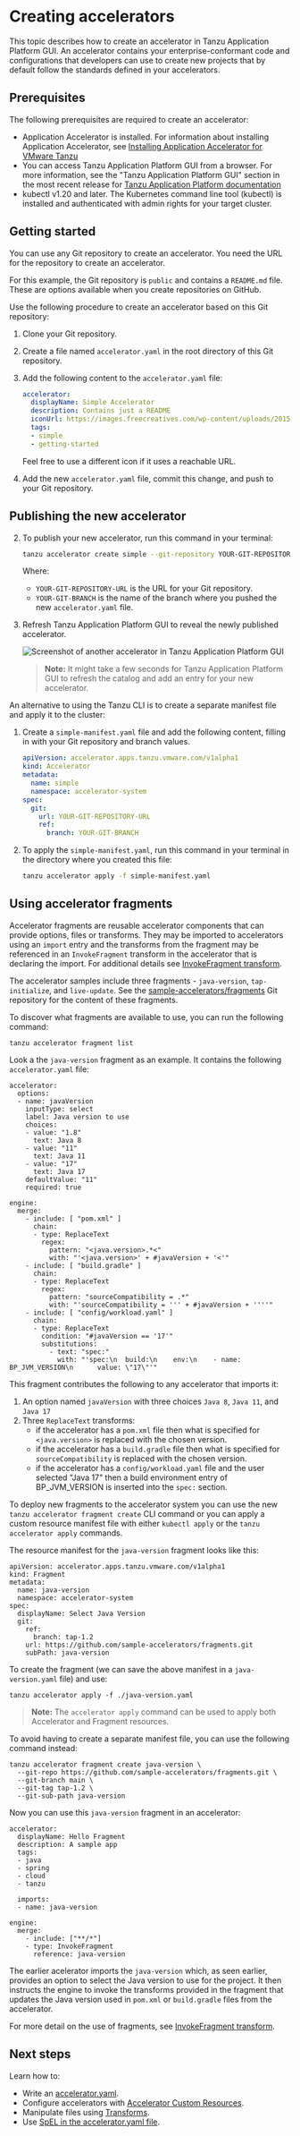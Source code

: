 # Creating accelerators

This topic describes how to create an accelerator in Tanzu Application Platform GUI. An accelerator contains your enterprise-conformant code and configurations that developers can use to create new projects that by default follow the standards defined in your accelerators.

## <a id="creating-accelerators-prerequisites"></a>Prerequisites

The following prerequisites are required to create an accelerator:

  - Application Accelerator is installed. For information about installing Application Accelerator, see [Installing Application Accelerator for VMware Tanzu](../installation/install.md)
  - You can access Tanzu Application Platform GUI from a browser. For more information, see the "Tanzu Application Platform GUI" section in the most recent release for [Tanzu Application Platform documentation](https://docs.vmware.com/en/VMware-Tanzu-Application-Platform/index.html)
  - kubectl v1.20 and later. The Kubernetes command line tool (kubectl) is installed and authenticated with admin rights for your target cluster.

## <a id="creating-accelerators-getting-started"></a>Getting started

You can use any Git repository to create an accelerator. You need the URL for the repository to create an accelerator.

For this example, the Git repository is `public` and contains a `README.md` file. These are options available when you create repositories on GitHub.

Use the following procedure to create an accelerator based on this Git repository:

1. Clone your Git repository.

2. Create a file named `accelerator.yaml` in the root directory of this Git repository.

3. Add the following content to the `accelerator.yaml` file:

    ```yaml
    accelerator:
      displayName: Simple Accelerator
      description: Contains just a README
      iconUrl: https://images.freecreatives.com/wp-content/uploads/2015/05/smiley-559124_640.jpg
      tags:
      - simple
      - getting-started
    ```

    Feel free to use a different icon if it uses a reachable URL.

4. Add the new `accelerator.yaml` file, commit this change, and push to your Git repository.

## <a id="publishing-the-new-accelerator"></a>Publishing the new accelerator

2. To publish your new accelerator, run this command in your terminal:

    ```sh
    tanzu accelerator create simple --git-repository YOUR-GIT-REPOSITORY-URL --git-branch YOUR-GIT-BRANCH
    ```

    Where:

    - `YOUR-GIT-REPOSITORY-URL` is the URL for your Git repository.
    - `YOUR-GIT-BRANCH` is the name of the branch where you pushed the new `accelerator.yaml` file.

3. Refresh Tanzu Application Platform GUI to reveal the newly published accelerator.

    ![Screenshot of another accelerator in Tanzu Application Platform GUI](../images/new-accelerator-deployed-v1-1.png)

    >**Note:** It might take a few seconds for Tanzu Application Platform GUI to refresh the catalog and add an entry for your new accelerator.

An alternative to using the Tanzu CLI is to create a separate manifest file and apply it to the cluster:

1. Create a `simple-manifest.yaml` file and add the following content, filling in with your Git repository and branch values.

    ```yaml
    apiVersion: accelerator.apps.tanzu.vmware.com/v1alpha1
    kind: Accelerator
    metadata:
      name: simple
      namespace: accelerator-system
    spec:
      git:
        url: YOUR-GIT-REPOSITORY-URL
        ref:
          branch: YOUR-GIT-BRANCH
    ```

1. To apply the `simple-manifest.yaml`, run this command in your terminal in the directory where you created this file:

    ```sh
    tanzu accelerator apply -f simple-manifest.yaml
    ```

## <a id="using-accelerator-fragments"></a>Using accelerator fragments

Accelerator fragments are reusable accelerator components that can provide options, files or transforms. They may be imported to accelerators using an `import` entry and the transforms from the fragment may be referenced in an `InvokeFragment` transform in the accelerator that is declaring the import. For additional details see [InvokeFragment transform](transforms/invoke-fragment.md).

The accelerator samples include three fragments - `java-version`, `tap-initialize`, and `live-update`. See the [sample-accelerators/fragments](https://github.com/sample-accelerators/fragments/tree/tap-1.2) Git repository for the content of these fragments.

To discover what fragments are available to use, you can run the following command:

```
tanzu accelerator fragment list
```

Look a the `java-version` fragment as an example. It contains the following `accelerator.yaml` file:

```
accelerator:
  options:
  - name: javaVersion
    inputType: select
    label: Java version to use
    choices:
    - value: "1.8"
      text: Java 8
    - value: "11"
      text: Java 11
    - value: "17"
      text: Java 17
    defaultValue: "11"
    required: true

engine:
  merge:
    - include: [ "pom.xml" ]
      chain:
      - type: ReplaceText
        regex:
          pattern: "<java.version>.*<"
          with: "'<java.version>' + #javaVersion + '<'"
    - include: [ "build.gradle" ]
      chain:
      - type: ReplaceText
        regex:
          pattern: "sourceCompatibility = .*"
          with: "'sourceCompatibility = ''' + #javaVersion + ''''"
    - include: [ "config/workload.yaml" ]
      chain:
      - type: ReplaceText
        condition: "#javaVersion == '17'"
        substitutions:
          - text: "spec:"
            with: "'spec:\n  build:\n    env:\n    - name: BP_JVM_VERSION\n      value: \"17\"'"
```

This fragment contributes the following to any accelerator that imports it:

1. An option named `javaVersion` with three choices `Java 8`, `Java 11`, and `Java 17`
2. Three `ReplaceText` transforms:
    - if the accelerator has a `pom.xml` file then what is specified for `<java.version>` is replaced with the chosen version.
    - if the accelerator has a `build.gradle` file then what is specified for `sourceCompatibility` is replaced with the chosen version.
    - if the accelerator has a `config/workload.yaml` file and the user selected "Java 17" then a build environment entry of BP_JVM_VERSION is inserted into the `spec:` section.

To deploy new fragments to the accelerator system you can use the new `tanzu accelerator fragment create` CLI command or you can apply a custom resource manifest file with either `kubectl apply` or the `tanzu accelerator apply` commands.

The resource manifest for the `java-version` fragment looks like this:

```
apiVersion: accelerator.apps.tanzu.vmware.com/v1alpha1
kind: Fragment
metadata:
  name: java-version
  namespace: accelerator-system
spec:
  displayName: Select Java Version
  git:
    ref:
      branch: tap-1.2
    url: https://github.com/sample-accelerators/fragments.git
    subPath: java-version
```

To create the fragment (we can save the above manifest in a `java-version.yaml` file) and use:

```
tanzu accelerator apply -f ./java-version.yaml
```

>**Note:** The `accelerator apply` command can be used to apply both Accelerator and Fragment resources.

To avoid having to create a separate manifest file, you can use the following command instead:

```
tanzu accelerator fragment create java-version \
  --git-repo https://github.com/sample-accelerators/fragments.git \
  --git-branch main \
  --git-tag tap-1.2 \
  --git-sub-path java-version
```

Now you can use this `java-version` fragment in an accelerator:

```
accelerator:
  displayName: Hello Fragment
  description: A sample app
  tags:
  - java
  - spring
  - cloud
  - tanzu

  imports:
  - name: java-version

engine:
  merge:
    - include: ["**/*"]
    - type: InvokeFragment
      reference: java-version
```

The earlier acelerator imports the `java-version` which, as seen earlier, provides an option to select the Java version to use for the project. It then instructs the engine to invoke the transforms provided in the fragment that updates the Java version used in `pom.xml` or `build.gradle` files from the accelerator.

For more detail on the use of fragments, see [InvokeFragment transform](transforms/invoke-fragment.md).

## <a id="Next-steps"></a>Next steps

Learn how to:

- Write an [accelerator.yaml](accelerator-yaml.md).
- Configure accelerators with [Accelerator Custom Resources](accelerator-crd.md).
- Manipulate files using [Transforms](transform-intro.md).
- Use [SpEL in the accelerator.yaml file](spel-samples.md).
